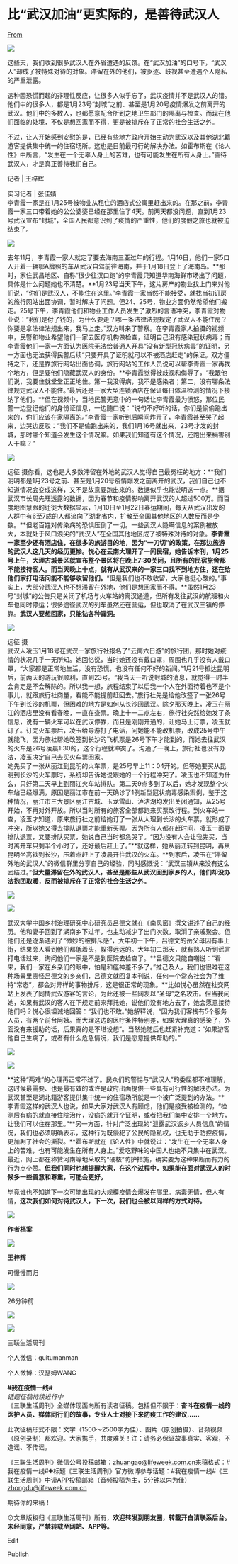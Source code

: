 # 比“武汉加油”更实际的，是善待武汉人

[From](https://mp.weixin.qq.com/s/tUiTDV-XWDOz7rkWQwgFgg)  

![](https://res.cloudinary.com/dqvsulqdb/image/upload/v1580995350/tmzbswhp0gvqq8ghjm6c.gif)

这些天，我们收到很多武汉人在外省遭遇的反馈。在“武汉加油”的口号下，“武汉人”却成了被特殊对待的对象。滞留在外的他们，被驱逐、歧视甚至遭遇个人隐私的严重泄露。

这种因恐慌而起的非理性反应，让很多人似乎忘了，武汉疫情并不是武汉人的错。他们中的很多人，都是1月23号“封城”之前、甚至是1月20号疫情爆发之前离开的武汉。他们中的多数人，也都愿意配合所到之地卫生部门的隔离与检查。而现在他们面临的处境，不仅是想回家而不得，更是被排斥在了正常的社会生活之外。

不过，让人开始感到安慰的是，已经有些地方政府开始主动为武汉以及其他湖北籍游客提供集中统一的住宿场所。这也是目前最可行的解决办法。如霍布斯在《论人性》中所言，“发生在一个无辜人身上的苦难，也有可能发生在所有人身上。”善待武汉人，才是真正善待我们自己。

记者 | 王梓辉

实习记者 | 张佳婧  
李青霞一家是在1月25号被物业从租住的酒店式公寓里赶出来的。在那之前，李青霞一家三口带着她的公公婆婆已经在那里住了4天。前两天都没问题，直到1月23号武汉宣布“封城”，全国人民都意识到了疫情的严重性，他们的度假之旅也就被迫结束了。  

![](https://res.cloudinary.com/dqvsulqdb/image/upload/v1580995350/qc69evhim1cbhjktim1y.jpg)

去年11月，李青霞一家人就定了要去海南三亚过年的行程。1月16日，他们一家5口人开着一辆鄂A牌照的车从武汉自驾前往海南，并于1月18日登上了海南岛。**那时，家住武昌地区、自称“很少往汉口跑”的李青霞只知道华南海鲜市场出了问题，具体是什么问题她也不清楚。**1月23号当天下午，这片房产的物业找上门来对他们说，“你们是武汉人，不能住在这里。”李青霞一家当然不能接受，就找当初订房的旅行网站出面协调，暂时解决了问题。但24、25号，物业方面仍然希望他们搬走。25号下午，李青霞他们和物业工作人员发生了激烈的言语冲突，李青霞对物业说：“我们是付了钱的，为什么要走？哪一条法律法规规定了武汉人不能住房？你要是拿法律法规出来，我马上走。”双方叫来了警察。在李青霞家人拍摄的视频中，民警和物业希望他们一家去医疗机构做检查，证明自己没有感染冠状病毒；而李青霞他们一家一方面认为医院无法给普通人开具“没有新型冠状病毒”的证明，另一方面也无法获得民警后续“只要开具了证明就可以不被酒店赶走”的保证。双方僵持之下，还是靠旅行网站出面协调，旅行网站的工作人员说可以帮李青霞一家再找个地方，但是要他们隐藏武汉人的身份。**李青霞觉得被歧视和侮辱了，“我跟他们说，我要住就堂堂正正地住。第一我没得病，我不是感染者；第二，没有哪条法律规定武汉人不能住。”最后还是一家大型连锁酒店在保证每日体温检测的情况下接纳了他们。**但在视频中，当地民警无意中的一句话让李青霞最为愤怒，那位民警一边登记他们的身份证信息，一边随口说：“说句不好听的话，你们是偷偷跑出来的，你们应该在家隔离的。”李青霞一家听到后瞬间炸开了，李青霞甚至哭了起来，边哭边反驳：“我们不是偷跑出来的，我们1月16号就出来，23号才发的封城，那时哪个知道会发生这个情况嘛。如果我们知道有这个情况，还跑出来祸害别人干嘛？”  

![](https://res.cloudinary.com/dqvsulqdb/image/upload/v1580995351/vqndwqkrbh8qvhmfofzf.jpg)

远征 摄你看，这也是大多数滞留在外地的武汉人觉得自己最冤枉的地方：**我们明明都是1月23号之前、甚至是1月20号疫情爆发之前离开的武汉，我们自己也不知道情况会变成这样，又不是故意要跑出来的。数据似乎也能说明这一点。**据武汉市长周先旺透露的数据，因为春节和疫情影响离开武汉的人超过500万。而百度地图慧眼的迁徙大数据显示，1月10日至1月22日春运期间，每天从武汉出发的人群中有6至7成的人都流向了湖北省内，扩散至全国其他地区的人数反而是少数。**但老百姓对传染病的恐惧压倒了一切。一些武汉人隐瞒信息的案例被放大，本就处于风口浪尖的“武汉人”在全国其他地区成了被特殊对待的对象。**李青霞一家至少还有酒店住，在很多的旅游目的地，因为“一刀切”的政策，在那边旅游的武汉人这几天的经历更惨。悦心在云南大理开了一间民宿，她告诉本刊，1月25号上午，大理古城景区就宣布整个景区将在晚上7:30关闭，且所有的民宿旅舍都不能接待客人。而当天晚上十点，就有从武汉来的一家三口找不到地方住，还在给他们家打电话问能不能够收留他们。**“但是我们也不敢收留，大家也挺心酸的。”事实上，大部分武汉人也不想滞留在外地，他们是想回家而不得。**虽然1月23号“封城”的公告只是关闭了机场与火车站的离汉通道，但所有发往武汉的航班和火车也同时停运；很多途径武汉的列车虽然还在营运，但也取消了在武汉三镇的停靠。**武汉人要想回家，只能钻各种漏洞。**  

![](https://res.cloudinary.com/dqvsulqdb/image/upload/v1580995352/tv6wmd2yjl5ebywa880x.jpg)

远征 摄  
武汉人凌玉1月18号在武汉一家旅行社报名了“云南六日游”的旅行团，那时她对疫情的状况几乎一无所知。她回忆说，当时她还没有戴口罩，周围也几乎没有人戴口罩，“大家都是正常地生活，没有恐慌，也没有任何不好的新闻。”1月21号抵达昆明后，前两天的游玩很顺利，直到23号。“我当天一听说封城的消息，就觉得一时半会肯定是不会解除的。所以我一想，旅程结束了以后我一个人在外面待着也不是个事儿，就跟旅行社商量，看能不能提前赶回去。”旅行社先是给他改签了一张26号下午到长沙的机票，但困难的地方是如何从长沙回武汉。除夕那天晚上，凌玉在丽江的酒店里没有看春晚，一直在查票。晚上十一二点左右，旅行社突然给她发了条信息，说有一辆火车可以在武汉停靠，而且是刚刚开通的，让她马上订票，凌玉就订了。订完火车票后，凌玉给导游打了电话，问她能不能改机票，改成25号中午就能飞，因为旅社帮她改签到长沙的飞机票是26号下午才能到的，而她去往武汉的火车是26号凌晨1:30的，这个行程就冲突了。沟通了一晚上，旅行社也没有办法，凌玉决定自己去买火车票回家。  
她先买了一张从丽江到昆明的火车票，是25号早上11：04开的。但等她要买从昆明到长沙的火车票时，系统却告诉她说跟她的一个行程冲突了。凌玉也不知道为什么，只好第二天早上到丽江火车站排队。第二天9点多到了以后，她才发现整个火车站已经爆满，原因是丽江市在前一天确诊了1例新型冠状病毒感染案例，鉴于这种情况，丽江市三大景区丽江古城、玉龙雪山、泸沽湖均发出关闭通知，从25号开始，不再对外开放。所以当时所有的旅客全部都跑来买票改行程。到火车站一查，凌玉才知道，原来旅行社之前给她订了一张从大理到长沙的火车票，就形成了冲突，所以她又得去排队退票才能重新买票。因为所有人都在赶时间，凌玉一面要排队退票，又要排队买票，她说自己当时都急哭了。“因为没有人会让我先买，当时离开车只剩半个小时了，还好最后赶上了。”**就这样，她从丽江转到昆明，再从昆明坐高铁到长沙，压着点赶上了凌晨开往武汉的火车。**到家后，凌玉在“滞留外地的武汉人”的微信群里分享自己的经验，同时感慨说：“武汉三镇从来没有这么团结过。”**但大量滞留在外的武汉人，甚至是那些从武汉回到家乡的人，他们却没办法抱团取暖，反而被排斥在了正常的社会生活之外。**

![](https://res.cloudinary.com/dqvsulqdb/image/upload/v1580995353/xexj4ls87seqbhxzdeim.jpg)

![](https://res.cloudinary.com/dqvsulqdb/image/upload/v1580995354/u2c4i2cozrvlgxs3gtf3.jpg)

武汉大学中国乡村治理研究中心研究员吕德文就在《南风窗》撰文讲述了自己的经历。他和妻子回到了湖南乡下过年，也主动减少了出门次数，取消了亲戚聚会。但他们还是逐渐遇到了“微妙的被排斥感”，大年初一下午，吕德文的岳父母因有事上街，结果旁人看到他们都低着头，躲得远远的。大年初二那天，就有熟人听到谣言打电话过来，询问他们一家是不是到医院去检查了。**吕德文只能自嘲说：“看来，我们一家在乡亲们的眼中，怕是和瘟神差不多了。”推己及人，我们也很难在这种场景里责怪吕德文的乡亲们，吕德文就回复本刊说，任何一个常态社会为了维持“常态”，都会对异样的事物排斥，这是很正常的现象。**比如悦心虽然在社交网站上发表了同情武汉游客的言论，为此还被一些网友以“圣母”之名攻击。但当我问她，如果有武汉的客人在下规定前来拜托她，说他们没有地方去了，她会愿意接待他们吗？悦心很坦诚地回答：“我们也不敢。”她解释说，“因为我们客栈有5个服务人员，有两个前台阿姨。而大理这边的医疗条件特别差，如果大理真的感染了，外面没有来援助的话，后果真的是不堪设想”。当然她随后也赶紧补充道：“如果游客他自己生病了，或者有什么危急情况，我们是愿意提供帮助的。”

![](https://res.cloudinary.com/dqvsulqdb/image/upload/v1580995355/mmvhru3whyub4e50pcax.jpg)

![](https://res.cloudinary.com/dqvsulqdb/image/upload/v1580995356/phcnabdlhyd5efp1h3e8.jpg)

**这种“两难”的心理再正常不过了。民众们的警惕与“武汉人”的委屈都不难理解，这时候最需要、也是最有效的或许是政府出面提供一些具有可行性的解决办法。为武汉甚至是湖北籍游客提供集中统一的住宿场所就是一个被广泛提到的办法。**李青霞这样的武汉人也说，如果大家对武汉人有顾虑，他们是接受被检测的，“检测后有病的就直接住院治疗，没病的就开个证明，或者把我们集中安排一个地方，让我们可以住在那里。”**另一方面，针对广泛出现的“泄露武汉返乡人员信息”的情况，我们也必须明确表示，这种行为既侵犯了公民的隐私权，也无助于防控疫情，更加剧了社会的撕裂。**霍布斯就在《论人性》中就说过：“发生在一个无辜人身上的苦难，也有可能发生在所有人身上。”爱吃野味的中国人也绝不只集中在武汉。最近，网上都在称赞河南等地采取的“硬核”防护措施，确实要为这种果断而有力的行为点个赞。**但我们同时也想提醒大家，在这个过程中，如果能在面对武汉人的时候多一些善意和尊重，可能会更好。**

毕竟谁也不知道下一次可能出现的大规模疫情会爆发在哪里。病毒无情，但人有情，**这次我们如何对待武汉人，下一次，我们也会被以同样的方式对待。**

![](https://res.cloudinary.com/dqvsulqdb/image/upload/v1580995357/pyg2lo4mqc2kohqglowh.jpg)

**作者档案**

![](https://res.cloudinary.com/dqvsulqdb/image/upload/v1580995358/wvlbcge0zbigitjgtscb.jpg)

**王梓辉**  

可慢慢而归

![](https://res.cloudinary.com/dqvsulqdb/image/upload/v1580995359/erqiktnaip35wew4fyrl.jpg)

26分钟前

![](https://res.cloudinary.com/dqvsulqdb/image/upload/v1580995360/im4mbebzxhtmxqe3tl3g.png)

![](https://res.cloudinary.com/dqvsulqdb/image/upload/v1580995361/e40t5irx1n4iwfimfflq.png)

三联生活周刊

个人微信：guitumanman  

个人微博：汉瑟姆WANG

**#我在疫情一线#**  
_话题征稿持续进行中_  
《三联生活周刊》全媒体现面向所有读者征稿。包括但不限于：**奋斗在疫情一线的医护人员、媒体同行们的故事，专业人士对接下来防疫工作的建议……**

此次征稿形式不限：文字（1500～2500字为佳）、图片（原创拍摄）、音频视频（原创录制）都欢迎。大家携手，共度难关！注：请务必保证故事真实、客观，不造谣、不传谣。

《三联生活周刊》微信公号投稿邮箱：zhuangao@lifeweek.com.cn来稿格式：#我在疫情一线#➕标题《三联生活周刊》官方微博参与话题：#我在疫情一线#《三联生活周刊》中读APP投稿邮箱（音频投稿为主，5分钟以内为佳）zhongdu@lifeweek.com.cn

期待你的来稿！

⊙文章版权归《三联生活周刊》所有，**欢迎转发到朋友圈，转载开白请联系后台。未经同意，严禁转载至网站、APP等。**  

Edit

Publish

